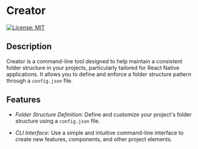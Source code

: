 # Creator

[![License: MIT](https://img.shields.io/badge/License-MIT-blue.svg)](https://opensource.org/licenses/MIT)

## Description

Creator is a command-line tool designed to help maintain a consistent folder structure in your projects, particularly tailored for React Native applications. It allows you to define and enforce a folder structure pattern through a `config.json` file.

## Features

- *Folder Structure Definition*: Define and customize your project's folder structure using a `config.json` file.

- *CLI Interface*: Use a simple and intuitive command-line interface to create new features, components, and other project elements.

